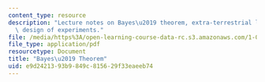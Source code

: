 ```yaml
---
content_type: resource
description: "Lecture notes on Bayes\u2019 theorem, extra-terrestrial life, and the\
  \ design of experiments."
file: /media/https%3A/open-learning-course-data-rc.s3.amazonaws.com/1-010-uncertainty-in-engineering-fall-2008/e9d2421393b9849c815629f33eaeeb74_app_03.pdf
file_type: application/pdf
resourcetype: Document
title: "Bayes\u2019 Theorem"
uid: e9d24213-93b9-849c-8156-29f33eaeeb74
---
```


